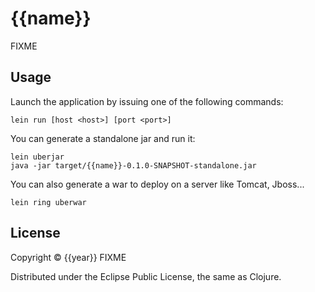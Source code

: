 # {{name}}

FIXME

## Usage
Launch the application by issuing one of the following commands:

```shell
lein run [host <host>] [port <port>]
```

You can generate a standalone jar and run it:

```shell   
lein uberjar
java -jar target/{{name}}-0.1.0-SNAPSHOT-standalone.jar
```

You can also generate a war to deploy on a server like Tomcat, Jboss...

```shell
lein ring uberwar
```

## License

Copyright © {{year}} FIXME

Distributed under the Eclipse Public License, the same as Clojure.
